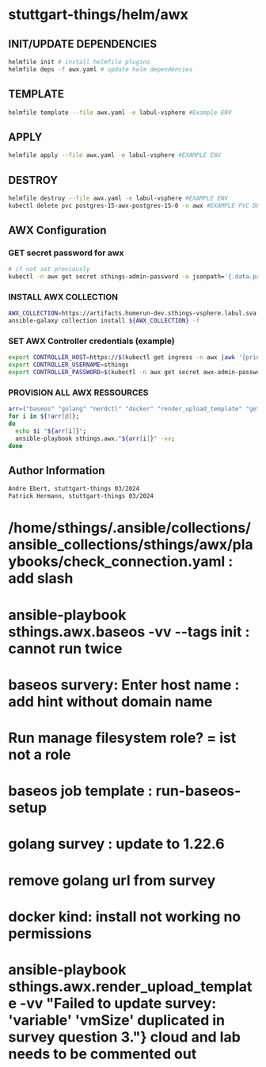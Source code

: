# stuttgart-things/helm/awx

## INIT/UPDATE DEPENDENCIES

```bash
helmfile init # install helmfile plugins
helmfile deps -f awx.yaml # update helm dependencies
```

## TEMPLATE
```bash
helmfile template --file awx.yaml -e labul-vsphere #Example ENV
```

## APPLY
```bash
helmfile apply --file awx.yaml -e labul-vsphere #EXAMPLE ENV
```

## DESTROY
```bash
helmfile destroy --file awx.yaml -e labul-vsphere #EXAMPLE ENV
kubectl delete pvc postgres-15-awx-postgres-15-0 -n awx #EXAMPLE PVC DELETION
```

## AWX Configuration

### GET secret password for awx
```bash
# if not set previously
kubectl -n awx get secret sthings-admin-password -o jsonpath='{.data.password}' | base64 -d
```

### INSTALL AWX COLLECTION
```bash
AWX_COLLECTION=https://artifacts.homerun-dev.sthings-vsphere.labul.sva.de/ansible-collections/sthings-awx-24.338.16.tar.gz #example
ansible-galaxy collection install ${AWX_COLLECTION} -f
```

### SET AWX Controller credentials (example)
```bash
export CONTROLLER_HOST=https://$(kubectl get ingress -n awx |awk '{print $3 }' | grep -v HOSTS) # ADD WITHOUT TRAILING SLASH
export CONTROLLER_USERNAME=sthings
export CONTROLLER_PASSWORD=$(kubectl -n awx get secret awx-admin-password -o jsonpath='{.data.password}' | base64 -d)
```

### PROVISION ALL AWX RESSOURCES
```bash
arr=("baseos" "golang" "nerdctl" "docker" "render_upload_template" "get_execute_terraform" "workflow")
for i in ${!arr[@]};
do
  echo $i "${arr[i]}";
  ansible-playbook sthings.awx."${arr[i]}" -vv;
done
```

Author Information
------------------

```bash
Andre Ebert, stuttgart-things 03/2024
Patrick Hermann, stuttgart-things 03/2024
```


# /home/sthings/.ansible/collections/ansible_collections/sthings/awx/playbooks/check_connection.yaml : add slash
# ansible-playbook sthings.awx.baseos -vv --tags init : cannot run twice

# baseos survery: Enter host name : add hint without domain name
# Run manage filesystem role? = ist not a role
# baseos job template : run-baseos-setup

# golang survey : update to 1.22.6
# remove golang url from survey

# docker kind: install not working no permissions

# ansible-playbook sthings.awx.render_upload_template -vv "Failed to update survey: 'variable' 'vmSize' duplicated in survey question 3."} cloud and lab needs to be commented out